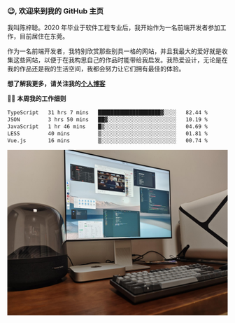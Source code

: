 ### 😉, 欢迎来到我的 GitHub 主页

我叫陈梓聪。2020 年毕业于软件工程专业后，我开始作为一名前端开发者参加工作，目前居住在东莞。

作为一名前端开发者，我特别欣赏那些别具一格的网站，并且我最大的爱好就是收集这些网站，以便于在我构思自己的作品时能带给我启发。我热爱设计，无论是在我的作品还是我的生活空间，我都会努力让它们拥有最佳的体验。

**想了解我更多，请关注我的[个人博客](https://leoku.top)**

🧑‍💻 **本周我的工作细则**
<!--START_SECTION:waka-->
```text
TypeScript   31 hrs 7 mins   ████████████████████▓░░░░   82.44 % 
JSON         3 hrs 50 mins   ██▓░░░░░░░░░░░░░░░░░░░░░░   10.19 % 
JavaScript   1 hr 46 mins    █▒░░░░░░░░░░░░░░░░░░░░░░░   04.69 % 
LESS         40 mins         ▒░░░░░░░░░░░░░░░░░░░░░░░░   01.81 % 
Vue.js       16 mins         ▒░░░░░░░░░░░░░░░░░░░░░░░░   00.74 % 
```
<!--END_SECTION:waka-->

![desktop](./mine.jpg)

